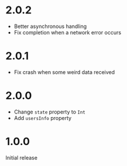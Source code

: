 # 2.0.2
- Better asynchronous handling
- Fix completion when a network error occurs

# 2.0.1
- Fix crash when some weird data received

# 2.0.0

- Change `state` property to `Int`
- Add `usersInfo` property

# 1.0.0
Initial release
